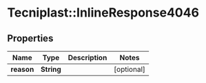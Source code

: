 # Tecniplast::InlineResponse4046

## Properties
Name | Type | Description | Notes
------------ | ------------- | ------------- | -------------
**reason** | **String** |  | [optional] 


